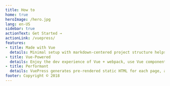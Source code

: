 ```yaml
---
title: How to
home: true
heroImage: /hero.jpg
lang: en-US
sidebar: true
actionText: Get Started →
actionLink: /vuepress/
features:
- title: Made with Vue
  details: Minimal setup with markdown-centered project structure helps you focus on writing.
- title: Vue-Powered
  details: Enjoy the dev experience of Vue + webpack, use Vue components in markdown, and develop custom themes with Vue.
- title: Performant
  details: VuePress generates pre-rendered static HTML for each page, and runs as an SPA once a page is loaded.
footer: Copyright © 2018
---
```

